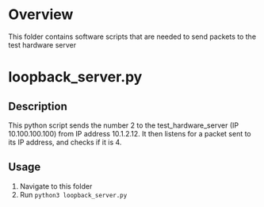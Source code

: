# Overview
This folder contains software scripts that are needed to send packets to the test hardware server

# loopback_server.py
## Description
This python script sends the number 2 to the test_hardware_server (IP 10.100.100.100) from IP address 10.1.2.12. It then listens for a packet sent to its IP address, and checks if it is 4.
## Usage
1. Navigate to this folder
2. Run `python3 loopback_server.py`
